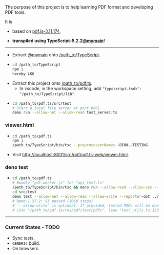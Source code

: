 The purpose of this project is to help learning PDF format and developing PDF tools.

It is

* based on [pdf.js-3.11.174](https://github.com/mozilla/pdf.js/tree/v3.11.174),

* **transpiled using TypeScript-5.2.2[@mymain](https://github.com/nmtigor/TypeScript/tree/mymain/PRs)!**

--------------------------------------------------------------------------------

* Extract [@mymain](https://github.com/nmtigor/TypeScript) onto <ins>/path_to/TypeScript</ins>.
* 
  ```bash
  cd /path_to/TypeScript
  npm i
  hereby LKG
  ```
* Extract this project onto <ins>/path_to/pdf.ts</ins>.
  * In vscode, in the workspace setting, add `"typescript.tsdk": "/path_to/TypeScript/lib"`.
* 
  ```bash
  cd /path_to/pdf.ts/src/test
  # Start a local file server at port 8001
  deno run --allow-net --allow-read test_server.ts 
  ```

### viewer.html

* 
  ```bash
  cd /path_to/pdf.ts
  npm i
  /path_to/TypeScript/bin/tsc --preprocessorNames ~DENO,~TESTING
  ```
* Visit <ins>h</ins><ins>ttp://localhost:8001/src/pdf/pdf.ts-web/viewer.html</ins>.

### deno test

* 
  ```bash
  cd /path_to/pdf.ts
  # Bundle "pdf.worker.js" for "api_test.ts"
  /path_to/TypeScript/bin/tsc && deno run --allow-read --allow-sys --allow-env --allow-run util/bundle.ts gen/pdf/pdf.ts-src/pdf.worker.js
  cd src/test
  deno test --allow-net --allow-read --allow-write --reporter=dot ../pdf
  # Deno-1.37.2: 53 passed (1068 steps)
  # `--allow-write` is optional. If provided, tested PDFs will be downloaded
  # into "/path_to/pdf.ts/res/pdf/test/pdfs". (see "test_utils.ts:123")
  ```

--------------------------------------------------------------------------------

### Current States - TODO

* Sync tests.
* `GENERIC` build.
* On browsers.